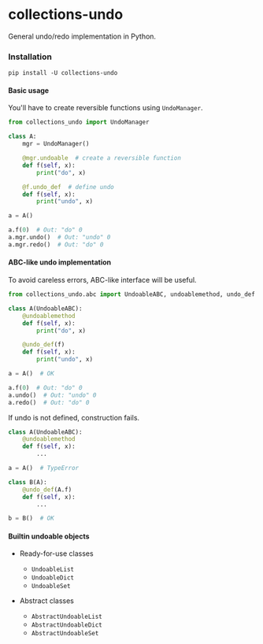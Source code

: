 # collections-undo

General undo/redo implementation in Python.

### Installation

```
pip install -U collections-undo
```

#### Basic usage

You'll have to create reversible functions using `UndoManager`.

```python
from collections_undo import UndoManager

class A:
    mgr = UndoManager()

    @mgr.undoable  # create a reversible function
    def f(self, x):
        print("do", x)

    @f.undo_def  # define undo
    def f(self, x):
        print("undo", x)

a = A()

a.f(0)  # Out: "do" 0
a.mgr.undo()  # Out: "undo" 0
a.mgr.redo()  # Out: "do" 0
```

#### ABC-like undo implementation

To avoid careless errors, ABC-like interface will be useful.

```python
from collections_undo.abc import UndoableABC, undoablemethod, undo_def

class A(UndoableABC):
    @undoablemethod
    def f(self, x):
        print("do", x)

    @undo_def(f)
    def f(self, x):
        print("undo", x)

a = A()  # OK

a.f(0)  # Out: "do" 0
a.undo()  # Out: "undo" 0
a.redo()  # Out: "do" 0
```

If undo is not defined, construction fails.

```python
class A(UndoableABC):
    @undoablemethod
    def f(self, x):
        ...

a = A()  # TypeError

class B(A):
    @undo_def(A.f)
    def f(self, x):
        ...

b = B()  # OK
```

#### Builtin undoable objects

- Ready-for-use classes
  - `UndoableList`
  - `UndoableDict`
  - `UndoableSet`

- Abstract classes
  - `AbstractUndoableList`
  - `AbstractUndoableDict`
  - `AbstractUndoableSet`
